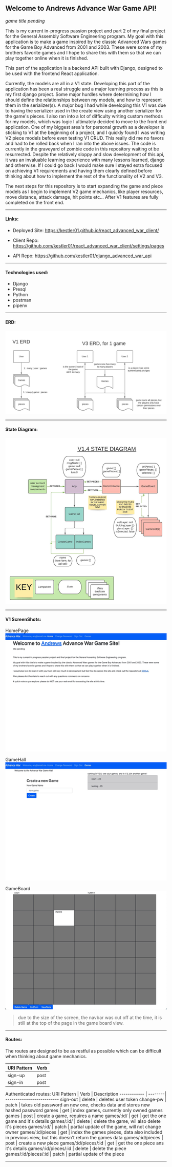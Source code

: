 <!-- Read me file -->

## Welcome to Andrews Advance War Game API!  
*game title pending*

This is my current in-progress passion project and part 2 of my final project for the General Assembly Software Engineering program. 
My goal with this application is to make a game inspired by the classic Advanced Wars games for the Game Boy Advanced from 2001 and 2003. These were some of my brothers favorite games and I hope to share this with them so that we can play together online when it is finished. 

This part of the application is a backend API built with Django, designed to be used with the frontend React application. 

Currently, the models are all in a V1 state. Developing this part of the application has been a real struggle and a major learning process as this is my first django project. 
Some major hurdles where determining how I should define the relationships between my models, and how to represent them in the serializer(s). A major bug I had while developing this V1 was due to having the serializer used in the create view using another serializer for the game's pieces. I also ran into a lot of difficulty writing custom methods for my models, which was logic I ultimately decided to move to the front end application. 
One of my biggest area's for personal growth as a developer is sticking to V1 at the beginning of a project, and I quickly found I was writing V2 piece models before even testing V1 CRUD. This really did me no favors and had to be rolled back when I ran into the above issues. The code is currently in the graveyard of zombie code in this repository waiting ot be resurrected.
Despite the relatively sloppy and slow development of this api, it was an invaluable learning experience with many lessons learned, django and otherwise. If I could go back I would make sure I stayed extra focused on achieving V1 requirements and having them clearly defined before thinking about how to implement the rest of the functionality of V2 and V3. 

The next steps for this repository is to start expanding the game and piece models as I begin to implement V2 game mechanics, like player resources, move distance, attack damage, hit points etc... 
After V1 features are fully completed on the front end.

---

#### Links:
  * Deployed Site: https://kestler01.github.io/react_advanced_war_client/

  * Client Repo: https://github.com/kestler01/react_advanced_war_client/settings/pages

  * API Repo: https://github.com/kestler01/django_advanced_war_api

---

#### Technologies used:
  * Django
  * Presql
  * Python
  * postman 
  * pipenv

---

#### ERD:
![advance war ERD](./docs/AdvanceWarERD.jpeg)

---

#### State Diagram:
![advance war state diagram](./docs/advanceWarStateDiagram.jpeg)

---

#### V1 ScreenShots:
HomePage
![advance war home page screenshot](./docs/AdvanceWarHomePageScreenShot.jpg)

GameHall
![advance war game hall screenshot](./docs/AdvanceWarGameHallScreenShot.jpg)

GameBoard
![advance war game board screenshot](./docs/AdvanceWarGameBoardScreenShot.jpg)
 > due to the size of the screen, the navbar was cut off at the time, it is still at the top of the page in the game board view. 

---

#### Routes:
The routes are designed to be as restful as possible which can be difficult when thinking about game mechanics. 

URI Pattern  |	Verb
------------ | -------------
sign-up | post
sign-in | post

Authenticated routes:
URI Pattern  |	Verb   | Description
------------ | --------| --------------------------
sign-out | delete | deletes user token
change-pw | patch | takes old password an new one, checks data and stores new hashed password
games | get | index games, currently only owned games
games | post | create a game, requires a name
games/:id/ | get | get the one game and it's details
games/:id/ | delete | delete the game, wil also delete it's pieces
games/:id/ | patch | partial update of the game, will not change owner
games/:id/pieces | get | index the games pieces, data also included in previous view, but this doesn't return the games data
games/:id/pieces | post | create a new piece
games/:id/pieces/:id | get | get the one piece ans it's details
games/:id/pieces/:id | delete | delete the piece
games/:id/pieces/:id | patch | partial update of the piece

---
<!-- 
#### Installation Instructions:
Want to use this repository as a template for your own application? 
Start by forking and cloning this repository to your own github and remote environment.
inside your remote environment -->
